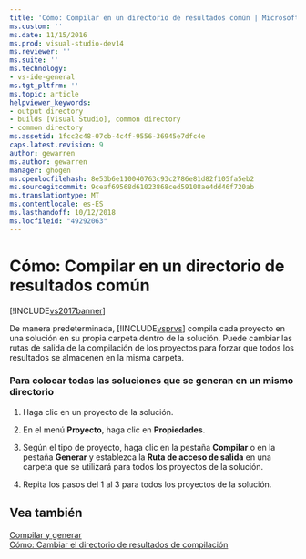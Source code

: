 ```yaml
---
title: 'Cómo: Compilar en un directorio de resultados común | Microsoft Docs'
ms.custom: ''
ms.date: 11/15/2016
ms.prod: visual-studio-dev14
ms.reviewer: ''
ms.suite: ''
ms.technology:
- vs-ide-general
ms.tgt_pltfrm: ''
ms.topic: article
helpviewer_keywords:
- output directory
- builds [Visual Studio], common directory
- common directory
ms.assetid: 1fcc2c48-07cb-4c4f-9556-36945e7dfc4e
caps.latest.revision: 9
author: gewarren
ms.author: gewarren
manager: ghogen
ms.openlocfilehash: 8e53b6e110040763c93c2786e81d82f105fa5eb2
ms.sourcegitcommit: 9ceaf69568d61023868ced59108ae4dd46f720ab
ms.translationtype: MT
ms.contentlocale: es-ES
ms.lasthandoff: 10/12/2018
ms.locfileid: "49292063"
---
```

# <a name="how-to-build-to-a-common-output-directory"></a>Cómo: Compilar en un directorio de resultados común
[!INCLUDE[vs2017banner](../includes/vs2017banner.md)]

De manera predeterminada, [!INCLUDE[vsprvs](../includes/vsprvs-md.md)] compila cada proyecto en una solución en su propia carpeta dentro de la solución. Puede cambiar las rutas de salida de la compilación de los proyectos para forzar que todos los resultados se almacenen en la misma carpeta.  
  
### <a name="to-place-all-solution-outputs-in-a-common-directory"></a>Para colocar todas las soluciones que se generan en un mismo directorio  
  
1.  Haga clic en un proyecto de la solución.  
  
2.  En el menú **Proyecto**, haga clic en **Propiedades**.  
  
3.  Según el tipo de proyecto, haga clic en la pestaña **Compilar** o en la pestaña **Generar** y establezca la **Ruta de acceso de salida** en una carpeta que se utilizará para todos los proyectos de la solución.  
  
4.  Repita los pasos del 1 al 3 para todos los proyectos de la solución.  
  
## <a name="see-also"></a>Vea también  
 [Compilar y generar](../ide/compiling-and-building-in-visual-studio.md)   
 [Cómo: Cambiar el directorio de resultados de compilación](../ide/how-to-change-the-build-output-directory.md)



